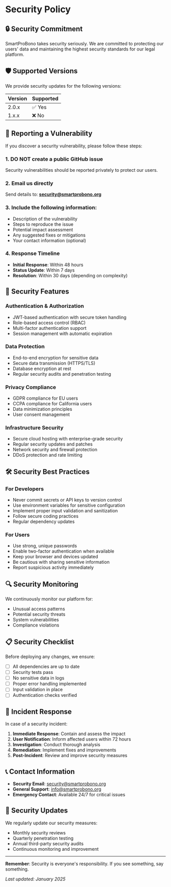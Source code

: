 # Security Policy

## 🔒 Security Commitment

SmartProBono takes security seriously. We are committed to protecting our users' data and maintaining the highest security standards for our legal platform.

## 🛡️ Supported Versions

We provide security updates for the following versions:

| Version | Supported          |
| ------- | ------------------ |
| 2.0.x   | ✅ Yes             |
| 1.x.x   | ❌ No              |

## 🚨 Reporting a Vulnerability

If you discover a security vulnerability, please follow these steps:

### 1. **DO NOT** create a public GitHub issue
Security vulnerabilities should be reported privately to protect our users.

### 2. Email us directly
Send details to: **security@smartprobono.org**

### 3. Include the following information:
- Description of the vulnerability
- Steps to reproduce the issue
- Potential impact assessment
- Any suggested fixes or mitigations
- Your contact information (optional)

### 4. Response Timeline
- **Initial Response**: Within 48 hours
- **Status Update**: Within 7 days
- **Resolution**: Within 30 days (depending on complexity)

## 🔐 Security Features

### Authentication & Authorization
- JWT-based authentication with secure token handling
- Role-based access control (RBAC)
- Multi-factor authentication support
- Session management with automatic expiration

### Data Protection
- End-to-end encryption for sensitive data
- Secure data transmission (HTTPS/TLS)
- Database encryption at rest
- Regular security audits and penetration testing

### Privacy Compliance
- GDPR compliance for EU users
- CCPA compliance for California users
- Data minimization principles
- User consent management

### Infrastructure Security
- Secure cloud hosting with enterprise-grade security
- Regular security updates and patches
- Network security and firewall protection
- DDoS protection and rate limiting

## 🛠️ Security Best Practices

### For Developers
- Never commit secrets or API keys to version control
- Use environment variables for sensitive configuration
- Implement proper input validation and sanitization
- Follow secure coding practices
- Regular dependency updates

### For Users
- Use strong, unique passwords
- Enable two-factor authentication when available
- Keep your browser and devices updated
- Be cautious with sharing sensitive information
- Report suspicious activity immediately

## 🔍 Security Monitoring

We continuously monitor our platform for:
- Unusual access patterns
- Potential security threats
- System vulnerabilities
- Compliance violations

## 📋 Security Checklist

Before deploying any changes, we ensure:
- [ ] All dependencies are up to date
- [ ] Security tests pass
- [ ] No sensitive data in logs
- [ ] Proper error handling implemented
- [ ] Input validation in place
- [ ] Authentication checks verified

## 🚀 Incident Response

In case of a security incident:
1. **Immediate Response**: Contain and assess the impact
2. **User Notification**: Inform affected users within 72 hours
3. **Investigation**: Conduct thorough analysis
4. **Remediation**: Implement fixes and improvements
5. **Post-Incident**: Review and improve security measures

## 📞 Contact Information

- **Security Email**: security@smartprobono.org
- **General Support**: info@smartprobono.org
- **Emergency Contact**: Available 24/7 for critical issues

## 🔄 Security Updates

We regularly update our security measures:
- Monthly security reviews
- Quarterly penetration testing
- Annual third-party security audits
- Continuous monitoring and improvement

---

**Remember**: Security is everyone's responsibility. If you see something, say something.

*Last updated: January 2025*
